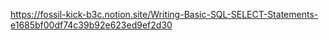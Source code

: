 https://fossil-kick-b3c.notion.site/Writing-Basic-SQL-SELECT-Statements-e1685bf00df74c39b92e623ed9ef2d30
